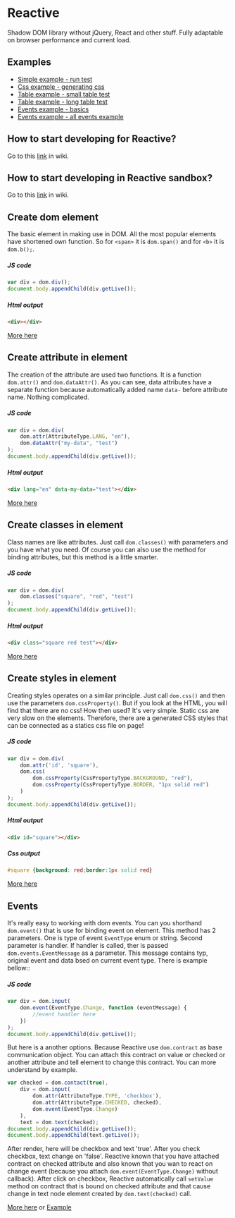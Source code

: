 # Reactive
Shadow DOM library without jQuery, React and other stuff. Fully adaptable on browser performance and current load.

## Examples
 - [Simple example - run test](http://htmlpreview.github.io/?https://github.com/stanislavhacker/Reactive/blob/master/dom/examples/simple/index.html)
 - [Css example - generating css](http://htmlpreview.github.io/?https://github.com/stanislavhacker/Reactive/blob/master/dom/examples/css/index.html)
 - [Table example - small table test](http://htmlpreview.github.io/?https://github.com/stanislavhacker/Reactive/blob/master/dom/examples/table2/index.html)
 - [Table example - long table test](http://htmlpreview.github.io/?https://github.com/stanislavhacker/Reactive/blob/master/dom/examples/table/index.html)
 - [Events example - basics](http://htmlpreview.github.io/?https://github.com/stanislavhacker/Reactive/blob/master/dom/examples/events/index.html)
 - [Events example - all events example](http://htmlpreview.github.io/?https://github.com/stanislavhacker/Reactive/blob/master/dom/examples/all/index.html)

##  How to start developing for Reactive?
Go to this [link](https://github.com/stanislavhacker/Reactive/wiki/How-to-start-developing%3F) in wiki.

##  How to start developing in Reactive sandbox?
Go to this [link](https://github.com/stanislavhacker/Reactive/wiki/How-to-develop-with-Reactive) in wiki.


## Create dom element
The basic element in making use in DOM. All the most popular elements have shortened own function. So for `<span>` it is `dom.span()` and for `<b>` it is `dom.b();`.

##### JS code

```javascript
var div = dom.div();
document.body.appendChild(div.getLive());
```

##### Html output

```html
<div></div>
```

[More here](https://github.com/stanislavhacker/Reactive/wiki/module:-DOM---basic-dom-element-usage)


## Create attribute in element
The creation of the attribute are used two functions. It is a function `dom.attr()` and `dom.dataAttr()`. As you can see, data attributes have a separate function because automatically added name `data-` before attribute name. Nothing complicated.

##### JS code

```javascript
var div = dom.div(
	dom.attr(AttributeType.LANG, "en"),
	dom.dataAttr("my-data", "test")
);
document.body.appendChild(div.getLive());
```

##### Html output

```html
<div lang="en" data-my-data="test"></div>
```

[More here](https://github.com/stanislavhacker/Reactive/wiki/module:-DOM---basic-dom-element-usage)

## Create classes in element
Class names are like attributes. Just call `dom.classes()` with parameters and you have what you need. Of course you can also use the method for binding attributes, but this method is a little smarter.

##### JS code

```javascript
var div = dom.div(
	dom.classes("square", "red", "test")
);
document.body.appendChild(div.getLive());
```

##### Html output

```html
<div class="square red test"></div>
```

[More here](https://github.com/stanislavhacker/Reactive/wiki/module:-DOM---basic-dom-element-usage)

## Create styles in element
Creating styles operates on a similar principle. Just call `dom.css()` and then use the parameters `dom.cssProperty()`. But if you look at the HTML, you will find that there are no css! How then used? It's very simple. Static css are very slow on the elements. Therefore, there are a generated CSS styles that can be connected as a statics css file on page!

##### JS code

```javascript
var div = dom.div(
	dom.attr('id', 'square'),
	dom.css(
		dom.cssProperty(CssPropertyType.BACKGROUND, "red"),
		dom.cssProperty(CssPropertyType.BORDER, "1px solid red")
	)
);
document.body.appendChild(div.getLive());
```

##### Html output

```html
<div id="square"></div>
```

##### Css output

```css
#square {background: red;border:1px solid red}
```

[More here](https://github.com/stanislavhacker/Reactive/wiki/module:-DOM---basic-dom-element-usage)

## Events
It's really easy to working with dom events. You can you shorthand `dom.event()` that is use for binding event on element. This method has 2 parameters. One is type of event `EventType` enum or string. Second parameter is handler. If handler is called, ther is passed `dom.events.EventMessage` as a parameter. This message contains typ, original event and data bsed on current event type. There is example bellow::

##### JS code

```javascript
var div = dom.input(
	dom.event(EventType.Change, function (eventMessage) {
		//event handler here
	})
);
document.body.appendChild(div.getLive());
```

But here is a another options. Because Reactive use `dom.contract` as base communication object. You can attach this contract on value or checked or another attribute and tell element to change this contract. You can more understand by example.

```javascript
var checked = dom.contact(true),
	div = dom.input(
		dom.attr(AttributeType.TYPE, 'checkbox'),
		dom.attr(AttributeType.CHECKED, checked),
		dom.event(EventType.Change)
	),
	text = dom.text(checked);
document.body.appendChild(div.getLive());
document.body.appendChild(text.getLive());
```

After render, here will be checkbox and text 'true'. After you check checkbox, text change on 'false'. Reactive known that you have attached contract on checked attribute and also known that you wan to react on change event (because you attach `dom.event(EventType.Change)` without callback). After click on checkbox, Reactive automatically call `setValue` method on contract that is bound on checked attribute and that cause change in text node element created by `dom.text(checked)` call.

[More here](https://github.com/stanislavhacker/Reactive/wiki/module:-DOM---working-with-events) or [Example](http://htmlpreview.github.io/?https://github.com/stanislavhacker/Reactive/blob/master/dom/examples/all/index.html)
